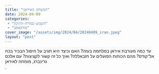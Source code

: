```yaml
---
title: "המשחק האיראני"
date: 2024-04-09
categories: 
 - "השבוע-במזרח-התיכון"
 - "פודקאסט"
cover_image: "/assets/img/2024/04/20240409_iran.jpeg"
layout: "post"
---
```


עד כמה מעורבת איראן במלחמה בעזה? האם וכיצד היא תגיב על חיסול הבכיר בכח אל־קודס? מהם הכוחות הפועלים על חזבאללה? ואיך כל זה קשור לקציצות? עם אלכס גרינברג, מומחה לאיראן

<iframe width="4" height="3" src="https://www.youtube.com/embed/4Igr9HGx5EY" frameborder="0" allow="accelerometer; autoplay; clipboard-write; encrypted-media; gyroscope; picture-in-picture; web-share" referrerpolicy="strict-origin-when-cross-origin" allowfullscreen></iframe>
